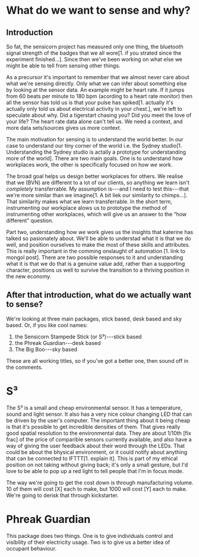 # What do we want to sense and why?

## Introduction

So fat, the sensicorn project has measured only one thing, the bluetooth signal strength of the badges that we all wore[1. if you strated since the experiment finished...]. Since then we've been working on what else we might be able to tell from sensing other things.

As a precursor it's important to remember that we almost never care about what we're sensing directly. Only what we can infer about something else by looking at the sensor data. An example might be heart rate. If it jumps from 60 beats per minute to 180 bpm (acording to a heart rate monitor) then all the sensor has told us is that your pulse has spiked[1. actually it's actually only told us about electrical activity in your chest.], we're left to speculate about why. Did a tigerstart chasing you? Did you meet the love of your life? The heart rate data alone can't tell us. We need a context, and more data sets/sources gives us more context.

The main motivation for sensing is to understand the world better. In our case to understand our tiny corner of the world i.e. the Sydney studio[1. Understanding the Sydney studio is actally a prototype for understanding more of the world]. There are two main goals. One is to understand how workplaces work, the other is specifically focused on how _we_ work.

The broad goal helps us design better workplaces for others. We realise that we (BVN) are different to a lot of our clients, so anything we learn isn't _completely_ transferrable. My assumption is---and I need to test this---that we're more similar than we imagine[1. A bit liek our similarity to chimps...]. That similarity makes what we learn transferrable. In the short term, instrumenting our workplace alows us to prototype the method of instrumenting other workplaces, which will give us an answer to the <q>how different</q> question.

Part two, understanding how _we_ work gives us the insights that katerine has talked so pasionately about. We'll be able to understad what it is that we do well, and position ourselves to make the most of these skills and attributes. This is really important in the comming onslaught of automation [1. link to mongol post]. There are two possible responses to it and understanding what it is that we do that is a genuine value add, rather than a supporting character, positions us well to survive the transition to a thriving position in the new economy.


## After that introduction, what do we actually want to sense?

We're looking at three main packages, stick based, desk based and sky based. Or, if you like cool names:

1. the Sensicorn Stampede Stick (or S³)---stick based
2. the Phreak Guardian---desk based
3. The Big Boo---sky based

These are all working titles, so if you've got a better one, then sound off in the comments.

# S³

The S³ is a small and cheap environmental sensor. It has a temperature, sound and light sensor. It also has a very nice colour changing LED that can be driven by the user's computer. The important thing about it being cheap is that it's possible to get incredible densities of them. That gives really good spatial resolution to the environmental data. They are about 1/10th [fix frac] of the price of comparible sensors currently available, and also have a way of giving the user feedback about their word through the LEDs. That could be about the bhysical environment, or it could notify about anything that can be connected to IFTTT[1. explain it]. This is part of my ethical position on not taking without giving back; it's only a small gesture, but I'd love to be able to pop up a red light to tell people that I'm in focus mode.

The way we're going to get the cost down is through manufacturing volume. 10 of them will cost [X] each to make, but 1000 will cost [Y] each to make. We're going to derisk that through kickstarter.

# Phreak Guardian

This package does two things. One is to give individuals control and visibility of their electricity usage. Two is to give us a better idea of occupant behaviour. 
